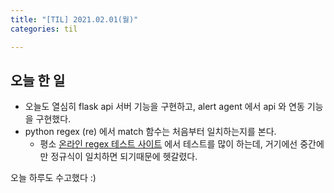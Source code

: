 ```yaml
---
title: "[TIL] 2021.02.01(월)"
categories: til

---
```




## 오늘 한 일

* 오늘도 열심히 flask api 서버 기능을 구현하고, alert agent 에서 api 와 연동 기능을 구현했다.
* python regex (re) 에서 match 함수는 처음부터 일치하는지를 본다.
  * 평소 [온라인 regex 테스트 사이트](https://regexr.com/ ) 에서 테스트를 많이 하는데, 거기에선 중간에만 정규식이 일치하면 되기때문에 헷갈렸다.

오늘 하루도 수고했다 :)

